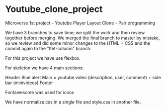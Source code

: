 # Youtube_clone_project
 Microverse 1st project - Youtube Player Layout Clone - Pair programming

<!-- Important note -->
We have 3 branches to save time; we split the work and then review together before merging.
We merged the final branch to master by mistake, so we review and did some minor changes to the HTML + CSS and the commit again to the "lfet-column" branch.

<!-- General requirements -->
For this project we have use flexbox.

For skeleton we have 4 main sections:

Header
Blue alert
Main = youtube video (description, user, comment) + side bar (minivideos)
Footer

Fontawesome was used for icons

We have normalize.css in a single file and style.css in another file.



